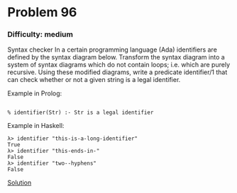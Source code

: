 # Problem 96
### Difficulty: medium
Syntax checker
In a certain programming language (Ada) identifiers are defined by the syntax diagram below.
Transform the syntax diagram into a system of syntax diagrams which do not contain loops; i.e. which are purely recursive. Using these modified diagrams, write a predicate identifier/1 that can check whether or not a given string is a legal identifier.

Example in Prolog:

```

% identifier(Str) :- Str is a legal identifier 
```
Example in Haskell:

```
λ> identifier "this-is-a-long-identifier"
True
λ> identifier "this-ends-in-"            
False
λ> identifier "two--hyphens" 
False
```
[Solution](https://wiki.haskell.org/99_questions/Solutions/96)
